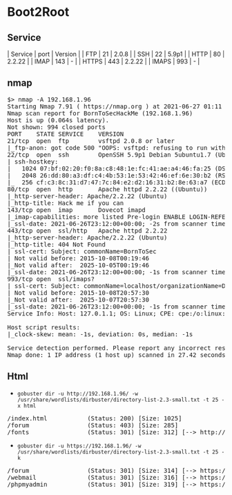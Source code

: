 # Boot2Root

## Service
| Service | port | Version |
| FTP     | 21   | 2.0.8   |
| SSH     | 22   | 5.9p1   |
| HTTP    | 80   | 2.2.22  |
| IMAP    | 143  | -       |
| HTTPS   | 443  | 2.2.22  |
| IMAPS   | 993  | -       |

## nmap
<pre>
$> nmap -A 192.168.1.96
Starting Nmap 7.91 ( https://nmap.org ) at 2021-06-27 01:11 CEST
Nmap scan report for BornToSecHackMe (192.168.1.96)
Host is up (0.064s latency).
Not shown: 994 closed ports
PORT    STATE SERVICE    VERSION
21/tcp  open  ftp        vsftpd 2.0.8 or later
|_ftp-anon: got code 500 "OOPS: vsftpd: refusing to run with writable root inside chroot()".
22/tcp  open  ssh        OpenSSH 5.9p1 Debian 5ubuntu1.7 (Ubuntu Linux; protocol 2.0)
| ssh-hostkey: 
|   1024 07:bf:02:20:f0:8a:c8:48:1e:fc:41:ae:a4:46:fa:25 (DSA)
|   2048 26:dd:80:a3:df:c4:4b:53:1e:53:42:46:ef:6e:30:b2 (RSA)
|_  256 cf:c3:8c:31:d7:47:7c:84:e2:d2:16:31:b2:8e:63:a7 (ECDSA)
80/tcp  open  http       Apache httpd 2.2.22 ((Ubuntu))
|_http-server-header: Apache/2.2.22 (Ubuntu)
|_http-title: Hack me if you can
143/tcp open  imap       Dovecot imapd
|_imap-capabilities: more listed Pre-login ENABLE LOGIN-REFERRALS have IMAP4rev1 LOGINDISABLEDA0001 SASL-IR ID IDLE post-login OK capabilities LITERAL+ STARTTLS
|_ssl-date: 2021-06-26T23:12:00+00:00; -2s from scanner time.
443/tcp open  ssl/http   Apache httpd 2.2.22
|_http-server-header: Apache/2.2.22 (Ubuntu)
|_http-title: 404 Not Found
| ssl-cert: Subject: commonName=BornToSec
| Not valid before: 2015-10-08T00:19:46
|_Not valid after:  2025-10-05T00:19:46
|_ssl-date: 2021-06-26T23:12:00+00:00; -1s from scanner time.
993/tcp open  ssl/imaps?
| ssl-cert: Subject: commonName=localhost/organizationName=Dovecot mail server
| Not valid before: 2015-10-08T20:57:30
|_Not valid after:  2025-10-07T20:57:30
|_ssl-date: 2021-06-26T23:12:00+00:00; -1s from scanner time.
Service Info: Host: 127.0.1.1; OS: Linux; CPE: cpe:/o:linux:linux_kernel

Host script results:
|_clock-skew: mean: -1s, deviation: 0s, median: -1s

Service detection performed. Please report any incorrect results at https://nmap.org/submit/ .
Nmap done: 1 IP address (1 host up) scanned in 27.42 seconds
</pre>

## Html
- `gobuster dir -u http://192.168.1.96/ -w /usr/share/wordlists/dirbuster/directory-list-2.3-small.txt -t 25 -x html`
<pre>
/index.html           (Status: 200) [Size: 1025]
/forum                (Status: 403) [Size: 285] 
/fonts                (Status: 301) [Size: 312] [--> http://192.168.1.96/fonts/]
</pre>

- `gobuster dir -u https://192.168.1.96/ -w /usr/share/wordlists/dirbuster/directory-list-2.3-small.txt -t 25 -k`
<pre>
/forum                (Status: 301) [Size: 314] [--> https://192.168.1.96/forum/]
/webmail              (Status: 301) [Size: 316] [--> https://192.168.1.96/webmail/]
/phpmyadmin           (Status: 301) [Size: 319] [--> https://192.168.1.96/phpmyadmin/]
</pre>
